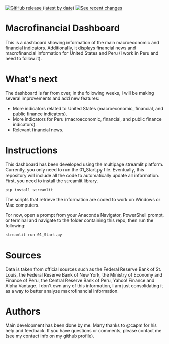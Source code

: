 [![GitHub release (latest by date)](https://img.shields.io/github/v/release/pportocarrero/Macrofinancial-dashboard)](https://github.com/pportocarrero/Macrofinancial-dashboard/releases)
[![See recent changes](https://img.shields.io/badge/changelog-See%20recent%20changes-blue)](https://github.com/pportocarrero/Macrofinancial-dashboard/compare/v0.0.1-alpha...v0.0.2-alpha)

# Macrofinancial Dashboard

This is a dashboard showing information of the main macroeconomic and financial indicators. Additionally, it displays financial news and macrofinancial information for United States and Peru (I work in Peru and need to follow it).

# What's next

The dashboard is far from over, in the following weeks, I will be making several improvements and add new features:

- More indicators related to United States (macroeconomic, financial, and public finance indicators).
- More indicators for Peru (macroeconomic, financial, and public finance indicators).
- Relevant financial news.

# Instructions
This dashboard has been developed using the multipage streamlit platform. Currently, you only need to run the 01_Start.py file. Eventually, this repository will include all the code to automatically update all information. First, you need to install the streamlit library.


```bash
pip install streamlit
```

The scripts that retrieve the information are coded to work on Windows or Mac computers.

For now, open a prompt from your Anaconda Navigator, PowerShell prompt, or terminal and navigate to the folder containing this repo, then run the following:

```bash
streamlit run 01_Start.py
```

# Sources
Data is taken from official sources such as the Federal Reserve Bank of St. Louis, the Federal Reserve Bank of New York, the Ministry of Economy and Finance of Peru, the Central Reserve Bank of Peru, Yahoo! Finance and Alpha Vantage. I don't own any of this information, I am just consolidating it as a way to better analyze macrofinancial information.

# Authors
Main development has been done by me. Many thanks to @capm for his help and feedback. If you have questions or comments, please contact me (see my contact info on my github profile).
